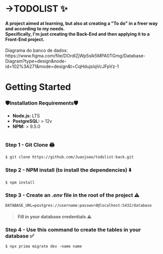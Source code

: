 # →TODOLIST ✨

<h4>
A project aimed at learning, but also at creating a "To do" in a freer way and according to my needs. </br>
Specifically, I'm just creating the Back-End and then applying it to a Front-End project.
</h4>

<p>Diagrama do banco de dados: https://www.figma.com/file/DOrdIZjWp5slk5MPA0TGmg/Database-Diagram?type=design&node-id=102%3A271&mode=design&t=CqHdujsIqVcJFpVz-1</p>

# Getting Started

### 🛡️Installation Requirements🛡️

- **Node.js:** LTS
- **PostgreSQL:** > 12v
- **NPM:** > 9.5.0

#

### Step 1 - Git Clone 🖨️
```
$ git clone https://github.com/Juaojoao/todolist-back.git 
```

### Step 2 - NPM install (to install the dependencies) ⬇️
```
$ npm install
```

### Step 3 - Create an **_.env_** file in the root of the project ⚠️
```
DATABASE_URL=postgres://username:password@localhost:5432/database
```
> #### Fill in your database credentials ⚠️

### Step 4 - Use this command to create the tables in your database ✅
```
$ npx prima migrate dev -name name
```
